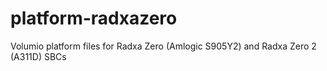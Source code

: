 # platform-radxazero
Volumio platform files for Radxa Zero (Amlogic S905Y2) and Radxa Zero 2 (A311D) SBCs

